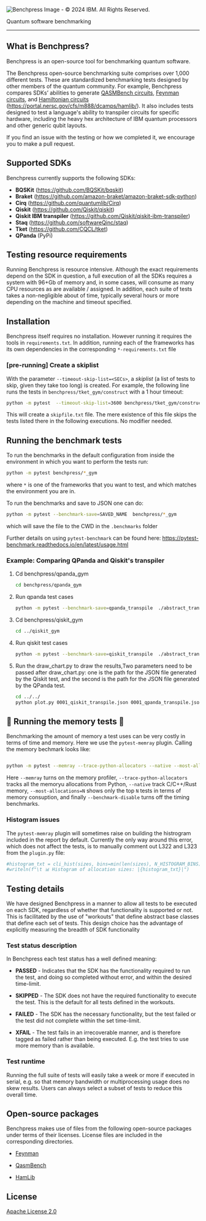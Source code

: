 ![Benchpress Image - © 2024 IBM. All Rights Reserved.](https://github.com/user-attachments/assets/67b82edb-52d6-47ac-a513-1b7129c20ea5)

Quantum software benchmarking
___

## What is Benchpress?

Benchpress is an open-source tool for benchmarking quantum software.

The Benchpress open-source benchmarking suite comprises over 1,000 different tests. These are standardized benchmarking tests designed by other members of the quantum community. For example, Benchpress compares SDKs’ abilities to generate [QASMBench circuits](https://github.com/pnnl/QASMBench), [Feynman circuits](https://github.com/meamy/feynman), and [Hamiltonian circuits](https://arxiv.org/pdf/2306.13126) (https://portal.nersc.gov/cfs/m888/dcamps/hamlib/). It also includes tests designed to test a language's ability to transpiler circuits for specific hardware, including the heavy hex architecture of IBM quantum processors and other generic qubit layouts.

If you find an issue with the testing or how we completed it, we encourage you to make a pull request.

## Supported SDKs

Benchpress currently supports the following SDKs:

- **BQSKit** (https://github.com/BQSKit/bqskit)
- **Braket** (https://github.com/amazon-braket/amazon-braket-sdk-python)
- **Cirq** (https://github.com/quantumlib/Cirq)
- **Qiskit** (https://github.com/Qiskit/qiskit)
- **Qiskit IBM transpiler** (https://github.com/Qiskit/qiskit-ibm-transpiler)
- **Staq** (https://github.com/softwareQinc/staq)
- **Tket** (https://github.com/CQCL/tket)
- **QPanda** (PyPi)

## Testing resource requirements

Running Benchpress is resource intensive.  Although the exact requirements depend on the SDK in question, a full execution of all the SDKs requires a system with 96+Gb of memory and, in some cases, will consume as many CPU resources as are available / assigned.  In addition, each suite of tests takes a non-negligible about of time, typically several hours or more depending on the machine and timeout specified.

## Installation

Benchpress itself requires no installation.  However running it requires the tools in `requirements.txt`.  In addition, running each of the frameworks has its own dependencies in the corresponding `*-requirements.txt` file

### [pre-running] Create a skiplist

With the parameter `--timeout-skip-list=<SECs>`, a  *skiplist* (a list of tests to skip, given they take too long) is created.
For example, the following line runs the tests in `benchpress/tket_gym/construct` with a 1 hour timeout:

```bash
python -m pytest  --timeout-skip-list=3600 benchpress/tket_gym/construct
```

This will create a `skipfile.txt` file.
The mere existence of this file skips the tests listed there in the following executions.
No modifier needed.

## Running the benchmark tests

To run the benchmarks in the default configuration from inside the environment in which you want to perform the tests run:

```bash
python -m pytest benchpress/*_gym
```
where `*` is one of the frameworks that you want to test, and which matches the environment you are in.

To run the benchmarks and save to JSON one can do:

```bash
python -m pytest --benchmark-save=SAVED_NAME  benchpress/*_gym
```
which will save the file to the CWD in the `.benchmarks` folder

Further details on using `pytest-benchmark` can be found here: https://pytest-benchmark.readthedocs.io/en/latest/usage.html

### Example: Comparing QPanda and Qiskit's transpiler

1. Cd benchpress/qpanda_gym
    ```bash
    cd benchpress/qpanda_gym
    ```
2. Run qpanda test cases
    ```bash
    python -m pytest --benchmark-save=qpanda_transpile  ./abstract_transpile ./decive_transpile
    ```
3. Cd benchpress/qiskit_gym
    ```bash
    cd ../qiskit_gym
    ```
4. Run qiskit test cases
    ```bash
    python -m pytest --benchmark-save=qiskit_transpile  ./abstract_transpile ./decive_transpile
    ```
5. Run the draw_chart.py to draw the results,Two parameters need to be passed after draw_chart.py: 
one is the path for the JSON file generated by the Qiskit test, 
and the second is the path for the JSON file generated by the QPanda test.
    ```bash
    cd ../../
    python plot.py 0001_qiskit_transpile.json 0001_qpanda_transpile.json
    ```

## :construction: Running the memory tests :construction:

Benchmarking the amount of memory a test uses can be very costly in terms of time and memory.  Here we use the `pytest-memray` plugin.  Calling the memory bechmark looks like:

```bash

python -m pytest --memray --trace-python-allocators --native --most-allocations=100 --benchmark-disable benchpress/*_gym
```

Here `--memray` turns on the memory profiler, `--trace-python-allocators` tracks all the memoryu allocations from Python, `--native` track C/C++/Rust memory, `--most-allocations=N` shows only the top `N` tests in terms of memory consuption, and finally `--benchmark-disable` turns off the timing benchmarks.

### Histogram issues

The `pytest-memray` plugin will sometimes raise on building the histrogram included in the report by default.  Currently the only way around this error, which does not affect the tests, is to manually comment out L322 and L323 from the `plugin.py` file:

```python
#histogram_txt = cli_hist(sizes, bins=min(len(sizes), N_HISTOGRAM_BINS))
#writeln(f"\t 📊 Histogram of allocation sizes: |{histogram_txt}|")
```
## Testing details

We have designed Benchpress in a manner to allow all tests to be executed on each SDK, regardless of whether that functionality is supported or not.  This is facilitated by the use of "workouts" that define abstract base classes that define each set of tests.  This design choice has the advantage of explicitly measuring the breadth of SDK functionality

### Test status description

In Benchpress each test status has a well defined meaning:

- **PASSED** - Indicates that the SDK has the functionality required to run the test, and doing so completed without error, and within the desired time-limit.

- **SKIPPED** - The SDK does not have the required functionality to execute the test.  This is the default for all tests defined in the workouts.

- **FAILED** - The SDK has the necessary functionality, but the test failed or the test did not complete within the set time-limit.

- **XFAIL** - The test fails in an irrecoverable manner, and is therefore tagged as failed rather than being executed. E.g. the test tries to use more memory than is available.

### Test runtime

Running the full suite of tests will easily take a week or more if executed in serial, e.g. so that memory bandwidth or multiprocessing usage does no skew results.  Users can always select a subset of tests to reduce this overall time.

## Open-source packages

Benchpress makes use of files from the following open-source packages under terms of their licenses. License files are included in the corresponding directories.

- [Feynman](https://github.com/meamy/feynman)

- [QasmBench](https://github.com/pnnl/QASMBench)

- [HamLib](https://portal.nersc.gov/cfs/m888/dcamps/hamlib/)


## License

[Apache License 2.0](LICENSE.txt)
